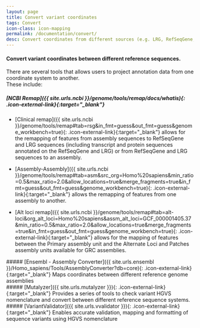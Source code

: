 ```yaml
---
layout: page
title: Convert variant coordinates
tags: Convert
icon-class: icon-mapping
permalink: /documentation/convert/
desc: Convert coordinates from different sources (e.g. LRG, RefSeqGene, GRCh38, GRCh37)
---
```



#### Convert variant coordinates between different reference sequences.

There are several tools that allows users to project annotation data from one coordinate system to another.  
These include:


##### [NCBI Remap]({{ site.urls.ncbi }}/genome/tools/remap/docs/whatis){: .icon-external-link}{:target="_blank"}

* [Clinical remap]({{ site.urls.ncbi }}/genome/tools/remap#tab=rsg&in_fmt=guess&out_fmt=guess&genome_workbench=true){: .icon-external-link}{:target="_blank"} allows for the remapping of features from assembly sequences to RefSeqGene and LRG sequences (including transcript and protein sequences annotated on the RefSeqGene and LRG) or from RefSeqGene and LRG sequences to an assembly.

* [Assembly-Assembly]({{ site.urls.ncbi }}/genome/tools/remap#tab=asm&src_org=Homo%20sapiens&min_ratio=0.5&max_ratio=2.0&allow_locations=true&merge_fragments=true&in_fmt=guess&out_fmt=guess&genome_workbench=true){: .icon-external-link}{:target="_blank"} allows the remapping of features from one assembly to another.

* [Alt loci remap]({{ site.urls.ncbi }}/genome/tools/remap#tab=alt-loci&org_alt_loci=Homo%20sapiens&assm_alt_loci=GCF_000001405.37&min_ratio=0.5&max_ratio=2.0&allow_locations=true&merge_fragments=true&in_fmt=guess&out_fmt=guess&genome_workbench=true){: .icon-external-link}{:target="_blank"} allows for the mapping of features between the Primary assembly unit and the Alternate Loci and Patches assembly units available for GRC assemblies.

<div class="margin-bottom-30"></div>
##### [Ensembl - Assembly Converter]({{ site.urls.ensembl }}/Homo_sapiens/Tools/AssemblyConverter?db=core){: .icon-external-link}{:target="_blank"}
Maps coordinates between different reference genome assemblies

<div class="margin-bottom-30"></div>
##### [Mutalyzer]({{ site.urls.mutalyzer }}){: .icon-external-link}{:target="_blank"}
Provides a series of tools to check variant HGVS nomenclature and convert between different reference sequence systems.

<div class="margin-bottom-30"></div>
##### [VariantValidator]({{ site.urls.vvalidator }}){: .icon-external-link}{:target="_blank"}
Enables accurate validation, mapping and formatting of sequence variants using HGVS nomenclature